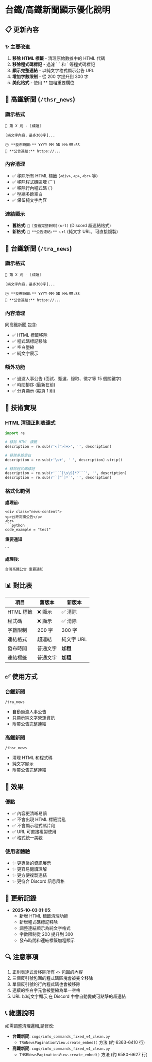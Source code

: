 # 台鐵/高鐵新聞顯示優化說明

## 📋 更新內容

### ✨ 主要改進
1. **移除 HTML 標籤** - 清理原始數據中的 HTML 代碼
2. **移除程式碼標記** - 過濾 ``` 和 ` 等程式碼標記
3. **顯示完整連結** - 以純文字格式顯示公告 URL
4. **增加字數限制** - 從 200 字提升到 300 字
5. **美化格式** - 使用 ** 加粗重要欄位

## 🚄 高鐵新聞 (`/thsr_news`)

### 顯示格式
```
📌 第 X 則 - [標題]

[純文字內容，最多300字]...

🕒 **發布時間:** YYYY-MM-DD HH:MM:SS
🔗 **公告連結:** https://...
```

### 內容清理
- ✅ 移除所有 HTML 標籤 (`<div>`, `<p>`, `<br>` 等)
- ✅ 移除程式碼區塊 (```)
- ✅ 移除行內程式碼 (`)
- ✅ 壓縮多餘空白
- ✅ 保留純文字內容

### 連結顯示
- **舊格式**: `🔗 [查看完整新聞](url)` (Discord 超連結格式)
- **新格式**: `🔗 **公告連結:** url` (純文字 URL，可直接複製)

## 🚆 台鐵新聞 (`/tra_news`)

### 顯示格式
```
📌 第 X 則 - [標題]

[純文字內容，最多300字]...

🕒 **發布時間:** YYYY-MM-DD HH:MM:SS
🔗 **公告連結:** https://...
```

### 內容清理
同高鐵新聞,包含:
- ✅ HTML 標籤移除
- ✅ 程式碼標記移除
- ✅ 空白壓縮
- ✅ 純文字展示

### 額外功能
- ✅ 過濾人事公告 (面試、甄選、錄取、徵才等 15 個關鍵字)
- ✅ 時間排序 (最新在前)
- ✅ 分頁顯示 (每頁 1 則)

## 🔧 技術實現

### HTML 清理正則表達式
```python
import re

# 移除 HTML 標籤
description = re.sub(r'<[^>]+>', '', description)

# 移除多餘空白
description = re.sub(r'\s+', ' ', description).strip()

# 移除程式碼標記
description = re.sub(r'```[\s\S]*?```', '', description)
description = re.sub(r'`[^`]*`', '', description)
```

### 格式化範例

**處理前:**
```
<div class="news-content">
<p>台灣高鐵公告</p>
<br>
```python
code_example = "test"
```
<strong>重要通知</strong>
</div>
```

**處理後:**
```
台灣高鐵公告 重要通知
```

## 📊 對比表

| 項目 | 舊版本 | 新版本 |
|------|--------|--------|
| HTML 標籤 | ❌ 顯示 | ✅ 清除 |
| 程式碼 | ❌ 顯示 | ✅ 清除 |
| 字數限制 | 200 字 | 300 字 |
| 連結格式 | 超連結 | 純文字 URL |
| 發布時間 | 普通文字 | **加粗** |
| 連結標籤 | 普通文字 | **加粗** |

## ✅ 使用方式

### 台鐵新聞
```
/tra_news
```
- 自動過濾人事公告
- 只顯示純文字營運資訊
- 附帶公告完整連結

### 高鐵新聞
```
/thsr_news
```
- 清理 HTML 和程式碼
- 純文字顯示
- 附帶公告完整連結

## 🎯 效果

### 優點
- ✅ 內容更清晰易讀
- ✅ 不會出現 HTML 標籤混亂
- ✅ 不會顯示程式碼片段
- ✅ URL 可直接複製使用
- ✅ 格式統一美觀

### 使用者體驗
- ✨ 更專業的資訊展示
- ✨ 更容易閱讀理解
- ✨ 更方便複製連結
- ✨ 更符合 Discord 訊息風格

## 📝 更新記錄
- **2025-10-03 01:05**: 
  - 新增 HTML 標籤清理功能
  - 新增程式碼標記移除
  - 調整連結顯示為純文字格式
  - 字數限制從 200 提升到 300
  - 發布時間和連結標籤加粗顯示

## 🔍 注意事項
1. 正則表達式會移除所有 `<>` 包圍的內容
2. 三個反引號包圍的程式碼區塊會被完全移除
3. 單個反引號的行內程式碼也會被移除
4. 連續的空白字元會被壓縮為單一空格
5. URL 以純文字顯示,在 Discord 中會自動變成可點擊的超連結

## 📞 維護說明
如需調整清理邏輯,請修改:
- **台鐵新聞**: `cogs/info_commands_fixed_v4_clean.py` 
  - `TRANewsPaginationView.create_embed()` 方法 (約 6363-6410 行)
- **高鐵新聞**: `cogs/info_commands_fixed_v4_clean.py`
  - `THSRNewsPaginationView.create_embed()` 方法 (約 6580-6627 行)
